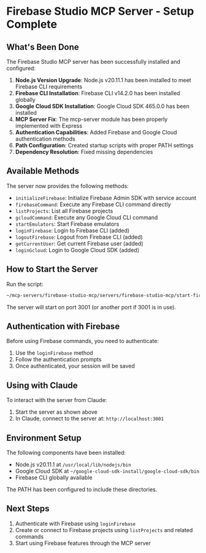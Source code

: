 # Firebase Studio MCP Server - Setup Complete

## What's Been Done

The Firebase Studio MCP server has been successfully installed and configured:

1. **Node.js Version Upgrade**: Node.js v20.11.1 has been installed to meet Firebase CLI requirements
2. **Firebase CLI Installation**: Firebase CLI v14.2.0 has been installed globally
3. **Google Cloud SDK Installation**: Google Cloud SDK 465.0.0 has been installed
4. **MCP Server Fix**: The mcp-server module has been properly implemented with Express
5. **Authentication Capabilities**: Added Firebase and Google Cloud authentication methods
6. **Path Configuration**: Created startup scripts with proper PATH settings
7. **Dependency Resolution**: Fixed missing dependencies

## Available Methods

The server now provides the following methods:

- `initializeFirebase`: Initialize Firebase Admin SDK with service account
- `firebaseCommand`: Execute any Firebase CLI command directly
- `listProjects`: List all Firebase projects
- `gcloudCommand`: Execute any Google Cloud CLI command
- `startEmulators`: Start Firebase emulators
- `loginFirebase`: Login to Firebase CLI (added)
- `logoutFirebase`: Logout from Firebase CLI (added)
- `getCurrentUser`: Get current Firebase user (added)
- `loginGcloud`: Login to Google Cloud SDK (added)

## How to Start the Server

Run the script:

```bash
~/mcp-servers/firebase-studio-mcp/servers/firebase-studio-mcp/start-firebase-studio.sh
```

The server will start on port 3001 (or another port if 3001 is in use).

## Authentication with Firebase

Before using Firebase commands, you need to authenticate:

1. Use the `loginFirebase` method
2. Follow the authentication prompts
3. Once authenticated, your session will be saved

## Using with Claude

To interact with the server from Claude:

1. Start the server as shown above
2. In Claude, connect to the server at: `http://localhost:3001`

## Environment Setup

The following components have been installed:

- Node.js v20.11.1 at `/usr/local/lib/nodejs/bin`
- Google Cloud SDK at `~/google-cloud-sdk-install/google-cloud-sdk/bin`
- Firebase CLI globally available

The PATH has been configured to include these directories.

## Next Steps

1. Authenticate with Firebase using `loginFirebase`
2. Create or connect to Firebase projects using `listProjects` and related commands
3. Start using Firebase features through the MCP server
